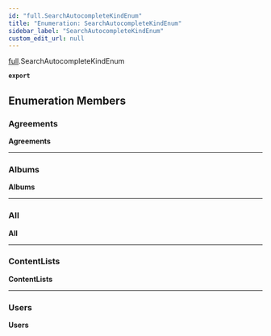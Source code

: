 ```yaml
---
id: "full.SearchAutocompleteKindEnum"
title: "Enumeration: SearchAutocompleteKindEnum"
sidebar_label: "SearchAutocompleteKindEnum"
custom_edit_url: null
---
```


[full](../namespaces/full.md).SearchAutocompleteKindEnum

**`export`**

## Enumeration Members

### Agreements

 **Agreements**

___

### Albums

 **Albums**

___

### All

 **All**

___

### ContentLists

 **ContentLists**

___

### Users

 **Users**
